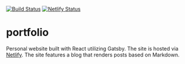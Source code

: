 [![Build Status](https://travis-ci.org/ebcrowder/gatsby_crowdereric.svg?branch=master)](https://travis-ci.org/ebcrowder/gatsby_crowdereric)
[![Netlify Status](https://api.netlify.com/api/v1/badges/fbf352de-9d29-4f54-a74b-17c294a19d89/deploy-status)](https://app.netlify.com/sites/objective-lewin-5dca16/deploys)

# portfolio

Personal website built with React utilizing Gatsby. The site is hosted via [Netlify](https://www.netlify.com). The site features a blog that renders posts based on Markdown.
